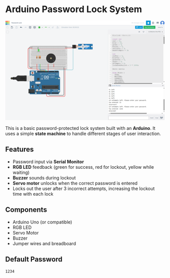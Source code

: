# Arduino Password Lock System

![Project Image](images/password.png)

This is a basic password-protected lock system built with an **Arduino**. It uses a simple **state machine** to handle different stages of user interaction.

## Features

* Password input via **Serial Monitor**
* **RGB LED** feedback (green for success, red for lockout, yellow while waiting)
* **Buzzer** sounds during lockout
* **Servo motor** unlocks when the correct password is entered
* Locks out the user after 3 incorrect attempts, increasing the lockout time with each lock

## Components

* Arduino Uno (or compatible)
* RGB LED
* Servo Motor
* Buzzer
* Jumper wires and breadboard

## Default Password

```plaintext
1234
```
